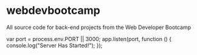 # webdevbootcamp
All source code for back-end projects from the Web Developer Bootcamp


var port = process.env.PORT || 3000;
app.listen(port, function () {
  console.log("Server Has Started!");
});
